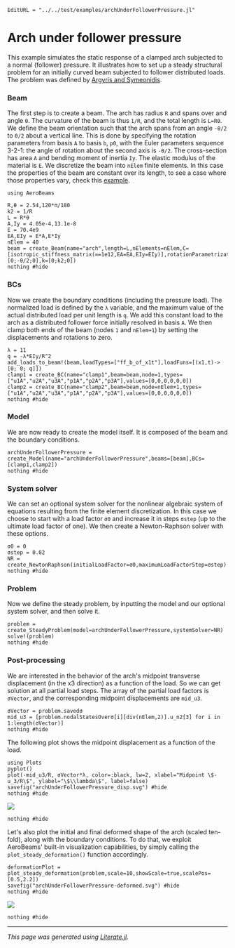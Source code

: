 ```@meta
EditURL = "../../test/examples/archUnderFollowerPressure.jl"
```

# Arch under follower pressure
This example simulates the static response of a clamped arch subjected to a normal (follower) pressure. It illustrates how to set up a steady structural problem for an initially curved beam subjected to follower distributed loads. The problem was defined by [Argyris and Symeonidis](https://doi.org/10.1016/0045-7825(81)90131-6).

### Beam
The first step is to create a beam. The arch has radius `R` and spans over and angle `θ`. The curvature of the beam is thus `1/R`, and the total length is `L=Rθ`. We define the beam orientation such that the arch spans from an angle `-θ/2` to `θ/2` about a vertical line. This is done by specifying the rotation parameters from basis `A` to basis `b`, `p0`, with the Euler parameters sequence 3-2-1: the angle of rotation about the second axis is `-θ/2`. The cross-section has area `A` and bending moment of inertia `Iy`. The elastic modulus of the material is `E`. We discretize the beam into `nElem` finite elements. In this case the properties of the beam are constant over its length, to see a case where those properties vary, check this [example](https://github.com/luizpancini/AeroBeams.jl/blob/main/test/examples/taperedBeamEigen.jl).

````@example archUnderFollowerPressure
using AeroBeams

R,θ = 2.54,120*π/180
k2 = 1/R
L = R*θ
A,Iy = 4.05e-4,13.1e-8
E = 70.4e9
EA,EIy = E*A,E*Iy
nElem = 40
beam = create_Beam(name="arch",length=L,nElements=nElem,C=[isotropic_stiffness_matrix(∞=1e12,EA=EA,EIy=EIy)],rotationParametrization="E321",p0=[0;-θ/2;0],k=[0;k2;0])
nothing #hide
````

### BCs
Now we create the boundary conditions (including the pressure load). The normalized load is defined by the `λ` variable, and the maximum value of the actual distributed load per unit length is `q`. We add this constant load to the arch as a distributed follower force initially resolved in basis `A`. We then clamp both ends of the beam (nodes `1` and `nElem+1`) by setting the displacements and rotations to zero.

````@example archUnderFollowerPressure
λ = 11
q = -λ*EIy/R^2
add_loads_to_beam!(beam,loadTypes=["ff_b_of_x1t"],loadFuns=[(x1,t)->[0; 0; q]])
clamp1 = create_BC(name="clamp1",beam=beam,node=1,types=["u1A","u2A","u3A","p1A","p2A","p3A"],values=[0,0,0,0,0,0])
clamp2 = create_BC(name="clamp2",beam=beam,node=nElem+1,types=["u1A","u2A","u3A","p1A","p2A","p3A"],values=[0,0,0,0,0,0])
nothing #hide
````

### Model
We are now ready to create the model itself. It is composed of the beam and the boundary conditions.

````@example archUnderFollowerPressure
archUnderFollowerPressure = create_Model(name="archUnderFollowerPressure",beams=[beam],BCs=[clamp1,clamp2])
nothing #hide
````

### System solver
We can set an optional system solver for the nonlinear algebraic system of equations resulting from the finite element discretization. In this case we choose to start with a load factor `σ0` and increase it in steps `σstep` (up to the ultimate load factor of one). We then create a Newton-Raphson solver with these options.

````@example archUnderFollowerPressure
σ0 = 0
σstep = 0.02
NR = create_NewtonRaphson(initialLoadFactor=σ0,maximumLoadFactorStep=σstep)
nothing #hide
````

### Problem
Now we define the steady problem, by inputting the model and our optional system solver, and then solve it.

````@example archUnderFollowerPressure
problem = create_SteadyProblem(model=archUnderFollowerPressure,systemSolver=NR)
solve!(problem)
nothing #hide
````

### Post-processing
We are interested in the behavior of the arch's midpoint transverse displacement (in the x3 direction) as a function of the load. So we can get solution at all partial load steps. The array of the partial load factors is `σVector`, and the corresponding midpoint displacements are `mid_u3`.

````@example archUnderFollowerPressure
σVector = problem.savedσ
mid_u3 = [problem.nodalStatesOverσ[i][div(nElem,2)].u_n2[3] for i in 1:length(σVector)]
nothing #hide
````

The following plot shows the midpoint displacement as a function of the load.

````@example archUnderFollowerPressure
using Plots
pyplot()
plot(-mid_u3/R, σVector*λ, color=:black, lw=2, xlabel="Midpoint \$-u_3/R\$", ylabel="\$\\lambda\$", label=false)
savefig("archUnderFollowerPressure_disp.svg") #hide
nothing #hide
````

![](archUnderFollowerPressure_disp.svg)

````@example archUnderFollowerPressure
nothing #hide
````

Let's also plot the initial and final deformed shape of the arch (scaled ten-fold), along with the boundary conditions. To do that, we exploit AeroBeams' built-in visualization capabilities, by simply calling the `plot_steady_deformation()` function accordingly.

````@example archUnderFollowerPressure
deformationPlot = plot_steady_deformation(problem,scale=10,showScale=true,scalePos=[0.5,2.2])
savefig("archUnderFollowerPressure-deformed.svg") #hide
nothing #hide
````

![](archUnderFollowerPressure-deformed.svg)

````@example archUnderFollowerPressure
nothing #hide
````

---

*This page was generated using [Literate.jl](https://github.com/fredrikekre/Literate.jl).*

